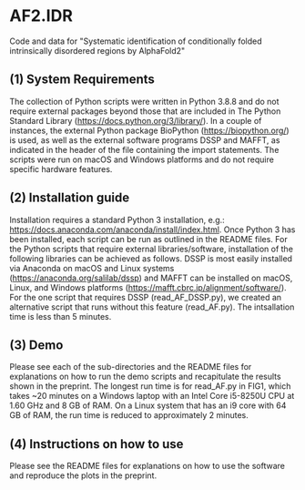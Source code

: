 # AF2.IDR
Code and data for "Systematic identification of conditionally folded intrinsically disordered regions by AlphaFold2"

## (1) System Requirements
The collection of Python scripts were written in Python 3.8.8 and do not require external packages beyond those that are included in The Python Standard Library (https://docs.python.org/3/library/). In a couple of instances, the external Python package BioPython (https://biopython.org/) is used, as well as the external software programs DSSP and MAFFT, as indicated in the header of the file containing the import statements. The scripts were run on macOS and Windows platforms and do not require specific hardware features. 

## (2) Installation guide
Installation requires a standard Python 3 installation, e.g.: https://docs.anaconda.com/anaconda/install/index.html. Once Python 3 has been installed, each script can be run as outlined in the README files. For the Python scripts that require external libraries/software, installation of the following libraries can be achieved as follows. DSSP is most easily installed via Anaconda on macOS and Linux systems (https://anaconda.org/salilab/dssp) and MAFFT can be installed on macOS, Linux, and Windows platforms (https://mafft.cbrc.jp/alignment/software/). For the one script that requires DSSP (read_AF_DSSP.py), we created an alternative script that runs without this feature (read_AF.py). The intsallation time is less than 5 minutes.

## (3) Demo
Please see each of the sub-directories and the README files for explanations on how to run the demo scripts and recapitulate the results shown in the preprint. The longest run time is for read_AF.py in FIG1, which takes ~20 minutes on a Windows laptop with an Intel Core i5-8250U CPU at 1.60 GHz and 8 GB of RAM. On a Linux system that has an i9 core with 64 GB of RAM, the run time is reduced to approximately 2 minutes.

## (4) Instructions on how to use
Please see the README files for explanations on how to use the software and reproduce the plots in the preprint. 
